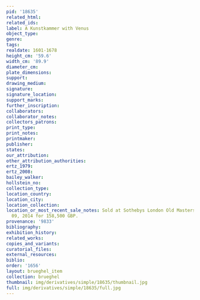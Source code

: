 ```yaml
---
pid: '18635'
related_html: 
related_ids: 
label: A Kunstkammer with Venus
object_type: 
genre: 
tags: 
realdate: 1601-1678
height_cm: '59.6'
width_cm: '89.9'
diameter_cm: 
plate_dimensions: 
support: 
drawing_medium: 
signature: 
signature_location: 
support_marks: 
further_inscription: 
collaborators: 
collaborator_notes: 
collectors_patrons: 
print_type: 
print_notes: 
printmaker: 
publisher: 
states: 
our_attribution: 
other_attribution_authorities: 
ertz_1979: 
ertz_2008: 
bailey_walker: 
hollstein_no: 
collection_type: 
location_country: 
location_city: 
location_collection: 
location_or_most_recent_sale_notes: Sold at Sothebys London Old Masters Sale on July
  09, 2014 for 158,500 GBP.
provenance: '9833'
bibliography: 
exhibition_history: 
related_works: 
copies_and_variants: 
curatorial_files: 
external_resources: 
biblio: 
order: '1656'
layout: brueghel_item
collection: brueghel
thumbnail: img/derivatives/simple/18635/thumbnail.jpg
full: img/derivatives/simple/18635/full.jpg
---
```


